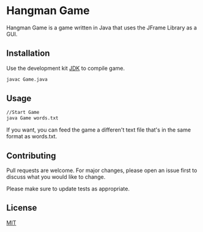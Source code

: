 # Hangman Game

Hangman Game is a game written in Java that uses the JFrame Library as a GUI.

## Installation

Use the development kit [JDK](https://www.oracle.com/java/technologies/javase-downloads.html) to compile game.

```bash
javac Game.java
```

## Usage

```bash
//Start Game
java Game words.txt
```

If you want, you can feed the game a differen't text file that's in the same format as words.txt.

## Contributing
Pull requests are welcome. For major changes, please open an issue first to discuss what you would like to change.

Please make sure to update tests as appropriate.

## License
[MIT](https://choosealicense.com/licenses/mit/)
